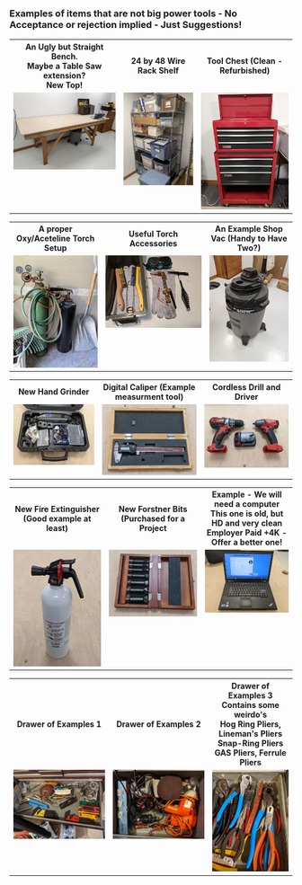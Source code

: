 ### Examples of items that are not big power tools - No Acceptance or rejection implied - Just Suggestions!

<table>
  <tr>
    <th>An Ugly but Straight Bench. </br> Maybe a Table Saw extension? </br> New Top!</th>
     <th>24 by 48 Wire Rack Shelf</th>
     <th>Tool Chest (Clean - Refurbished)
  </tr>
  <tr>
    <td valign="top">
    <a href="./UBS-Bench.jpg">
      <img src="./Thumbnails/UBS-Bench-T.jpg">
      </a>
      </td>
    <td valign="top">
      <a href="./24x48-Shelf.jpg">
      <img src="./Thumbnails/24x48-Shelf-T.jpg">
      </a>
      </td>
      <td valign="top">
      <a href="../CraftsMen/Eric-S/Tool-Cabinet-1.jpg">
      <img src="../CraftsMen/Eric-S/Thumbnails/Tool-Cabinet-1-T.jpg">
      </a>
      </td>
  </tr>
 </table>
 
 
 <table>
  <tr>
    <th>A proper Oxy/Aceteline Torch Setup</th>
     <th>Useful Torch Accessories</th>
    <th>An Example Shop Vac (Handy to Have Two?)</th>
  </tr>
  <tr>
    <td valign="top">
    <a href="./Torch.jpg">
      <img src="./Thumbnails/Torch-T.jpg">
      </a>
      </td>
    <td valign="top">
      <a href="./Torch-Parts.jpg">
      <img src="./Thumbnails/Torch-Parts-T.jpg">
      </a>
      </td>
      <td valign="top">
      <a href="./Shop-Vac.jpg">
      <img src="./Thumbnails/Shop-Vac-T.jpg">
      </a>
      </td>
  </tr>
 </table>

 <table>
  <tr>
    <th>New Hand Grinder</th>
     <th>Digital Caliper (Example measurment tool)</th>
    <th>Cordless Drill and Driver</th>
  </tr>
  <tr>
    <td valign="top">
    <a href="./Eric-S--Dremel.jpg">
      <img src="./Thumbnails/Eric-S--Dremel-T.jpg">
      </a>
      </td>
    <td valign="top">
      <a href="./Eric-S-Caliper.jpg">
      <img src="./Thumbnails/Eric-S-Caliper-T.jpg">
      </a>
      </td>
      <td valign="top">
      <a href="./Eric-S-Coredless.jpg">
      <img src="./Thumbnails/Eric-S-Cordless-T.jpg">
      </a>
      </td>
  </tr>
 </table>


 <table>
  <tr>
    <th>New Fire Extinguisher (Good example at least)</th>
     <th>New Forstner Bits (Purchased for a Project</th>
    <th>Example - We will need a computer </br>  This one is old, but HD and very clean </br> Employer Paid +4K - Offer a better one!</th>
  </tr>
  <tr>
    <td valign="top">
    <a href="./Eric-S-Fire.jpg">
      <img src="./Thumbnails/Eric-S-FIre-T.jpg">
      </a>
      </td>
    <td valign="top">
      <a href="./Eric-S-Forstner.jpg">
      <img src="./Thumbnails/Eric-S-Forstner-Tjpg.jpg">
      </a>
      </td>
      <td valign="top">
      <a href="./Eric-S-Laptop.jpg">
      <img src="./Thumbnails/Eric-S-Laptop-T.jpg">
      </a>
      </td>
  </tr>
 </table>

 <table>
  <tr>
    <th>Drawer of Examples 1 </th>
     <th>Drawer of Examples 2 </th>
    <th>Drawer of Examples 3 </br>  Contains some weirdo's</br>Hog Ring Pliers, Lineman's Pliers </br> Snap-Ring Pliers </br> GAS Pliers, Ferrule Pliers</th>
  </tr>
  <tr>
    <td valign="top">
    <a href="./Eric-S-Drawer-1.jpg">
      <img src="./Thumbnails/Eric-S-Drawer-1-T.jpg">
      </a>
      </td>
    <td valign="top">
      <a href="./Eric-S-Drawer-2.jpg">
      <img src="./Thumbnails/Eric-S-Drawer-2-T.jpg">
      </a>
      </td>
      <td valign="top">
      <a href="./Eric-S-Drawer-3.jpg">
      <img src="./Thumbnails/Eric-S-Drawer-3-T.jpg">
      </a>
      </td>
  </tr>
 </table>
